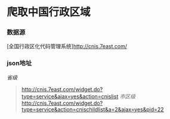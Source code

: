 # 爬取中国行政区域
### 数据源
[全国行政区化代码管理系统]http://cnis.7east.com/

### json地址
*省级*
>http://cnis.7east.com/widget.do?type=service&ajax=yes&action=cnislist
*市区级*
>http://cnis.7east.com/widget.do?type=service&action=cnischildlist&a=2&ajax=yes&pid=22
